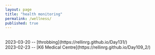 ```yaml
---
layout: page
title: "health monitoring"
permalink: /wellness/
published: true
---
```

<br>
2023-03-20 -- [throbbing](https://rellinrg.github.io/Day131/)
<br>
2023-02-23 -- [K6 Medical Centre](https://rellinrg.github.io/Day109_2/)
<br>

